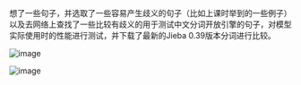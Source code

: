    想了一些句子，并选取了一些容易产生歧义的句子（比如上课时举到的一些例子）以及去网络上查找了一些比较有歧义的用于测试中文分词开放引擎的句子，对模型实际使用时的性能进行测试，并下载了最新的Jieba 0.39版本分词进行比较。

![image](https://github.com/shillyshallysxy/Learning_NLP/blob/master/Bi_LSTM_CRF/compare_jieba1.png)

![image](https://github.com/shillyshallysxy/Learning_NLP/blob/master/Bi_LSTM_CRF/compare_jieba2.png)
